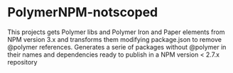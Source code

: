 # PolymerNPM-notscoped
This projects gets Polymer libs and Polymer Iron and Paper elements from NPM version 3.x and transforms them modifying package.json to remove @polymer references. Generates a serie of packages without @polymer in their names and dependencies ready to publish in a NPM version &lt; 2.7.x repository
